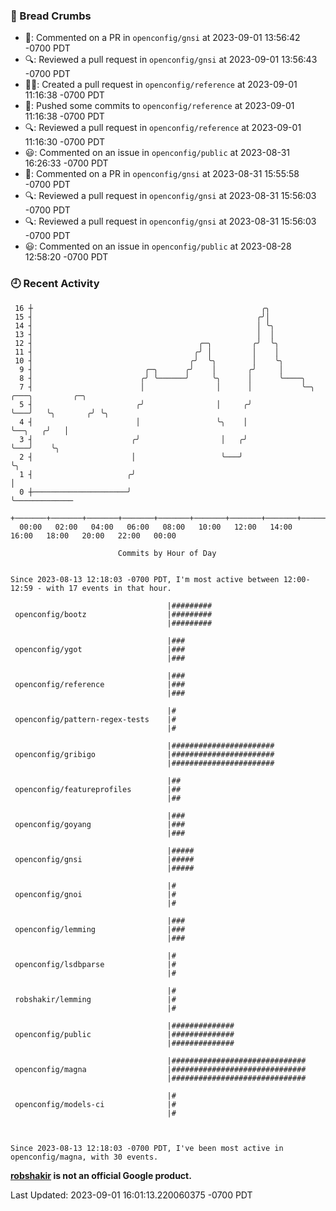 ### 🍞 Bread Crumbs

 * 💬: Commented on a PR in  `openconfig/gnsi` at 2023-09-01 13:56:42 -0700 PDT
 * 🔍: Reviewed a pull request in  `openconfig/gnsi` at 2023-09-01 13:56:43 -0700 PDT
 * ✍🏼: Created a pull request in `openconfig/reference` at 2023-09-01 11:16:38 -0700 PDT
 * 🚢: Pushed some commits to `openconfig/reference` at 2023-09-01 11:16:38 -0700 PDT
 * 🔍: Reviewed a pull request in  `openconfig/reference` at 2023-09-01 11:16:30 -0700 PDT
 * 😃: Commented on an issue in `openconfig/public` at 2023-08-31 16:26:33 -0700 PDT
 * 💬: Commented on a PR in  `openconfig/gnsi` at 2023-08-31 15:55:58 -0700 PDT
 * 🔍: Reviewed a pull request in  `openconfig/gnsi` at 2023-08-31 15:56:03 -0700 PDT
 * 🔍: Reviewed a pull request in  `openconfig/gnsi` at 2023-08-31 15:56:03 -0700 PDT
 * 😃: Commented on an issue in `openconfig/public` at 2023-08-28 12:58:20 -0700 PDT

### 🕘 Recent Activity
```
 16 ┼                                                   ╭╮
 15 ┤                                                  ╭╯│
 14 ┤                                                  │ ╰╮
 13 ┤                                                  │  │
 12 ┤                                     ╭─╮         ╭╯  ╰╮
 11 ┤                                    ╭╯ │         │    │
 10 ┤                                   ╭╯  ╰╮        │    ╰╮
  9 ┤                         ╭─╮      ╭╯    │       ╭╯     │
  8 ┤                        ╭╯ ╰──────╯     ╰╮      │      ╰────╮
  7 ┤                        │                │      │           ╰─╮   ╭───╮         ╭─╮
  5 ┤                       ╭╯                │     ╭╯             ╰───╯   ╰╮       ╭╯ ╰╮
  4 ┤                       │                 ╰╮    │                       ╰──╮   ╭╯   │
  3 ┤                      ╭╯                  │   ╭╯                          ╰───╯    ╰╮
  2 ┤                      │                   ╰───╯                                     ╰╮
  1 ┤                     ╭╯                                                              │
  0 ┼─────────────────────╯                                                               ╰─────────────
    +───────+───────+───────+───────+───────+───────+───────+───────+───────+───────+───────+───────+────
  00:00   02:00   04:00   06:00   08:00   10:00   12:00   14:00   16:00   18:00   20:00   22:00   00:00   

						Commits by Hour of Day


Since 2023-08-13 12:18:03 -0700 PDT, I'm most active between 12:00-12:59 - with 17 events in that hour.

```



```
                                   |#########
 openconfig/bootz                  |#########
                                   |#########

                                   |###
 openconfig/ygot                   |###
                                   |###

                                   |###
 openconfig/reference              |###
                                   |###

                                   |#
 openconfig/pattern-regex-tests    |#
                                   |#

                                   |#######################
 openconfig/gribigo                |#######################
                                   |#######################

                                   |##
 openconfig/featureprofiles        |##
                                   |##

                                   |###
 openconfig/goyang                 |###
                                   |###

                                   |#####
 openconfig/gnsi                   |#####
                                   |#####

                                   |#
 openconfig/gnoi                   |#
                                   |#

                                   |###
 openconfig/lemming                |###
                                   |###

                                   |#
 openconfig/lsdbparse              |#
                                   |#

                                   |#
 robshakir/lemming                 |#
                                   |#

                                   |##############
 openconfig/public                 |##############
                                   |##############

                                   |##############################
 openconfig/magna                  |##############################
                                   |##############################

                                   |#
 openconfig/models-ci              |#
                                   |#



Since 2023-08-13 12:18:03 -0700 PDT, I've been most active in openconfig/magna, with 30 events.

```
**[robshakir](mailto:robjs@google.com) is not an official Google product.**  


Last Updated: 2023-09-01 16:01:13.220060375 -0700 PDT

